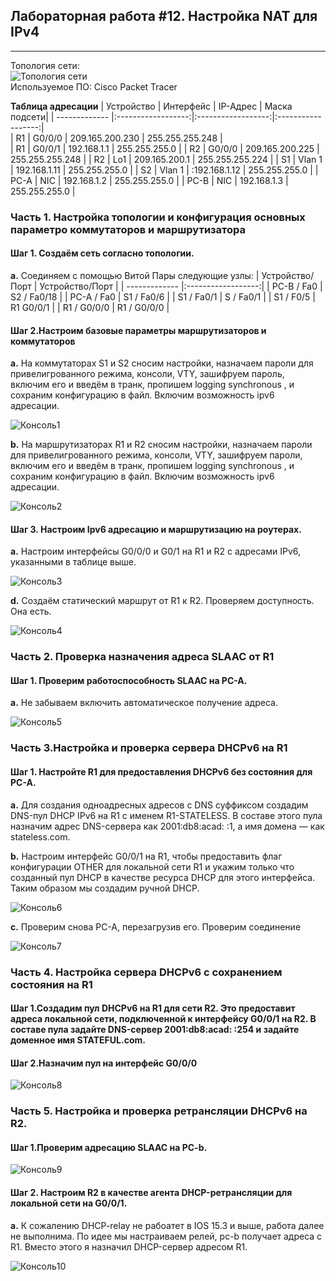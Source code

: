 ## Лабораторная работа #12. Настройка NAT для IPv4
------

Топология сети:  
![Топология сети](https://github.com/Okatsladz/otus-NE-homework/blob/main/Labs/lab12/Images/Topology.png)  
Используемое ПО: Cisco Packet Tracer 

**Таблица адресации**
| Устройство | Интерфейс  | IP-Адрес  | Маска подсети|
| ------------- |:------------------:|:------------------:|:------------------:|  
| R1     | G0/0/0 | 209.165.200.230 | 255.255.255.248 |  
| R1    | G0/0/1  |  192.168.1.1  | 255.255.255.0 | 
| R2    | G0/0/0 |  209.165.200.225  | 255.255.255.248 | 
| R2     | Lo1 | 209.165.200.1 | 255.255.255.224 | 
| S1   | Vlan 1 |  192.168.1.11   | 255.255.255.0 | 
| S2    | Vlan 1 | :192.168.1.12  | 255.255.255.0 | 
| PC-A    | NIC |  192.168.1.2 | 255.255.255.0 | 
| PC-B     | NIC |   192.168.1.3  | 255.255.255.0 | 


### Часть 1. Настройка топологии и конфигурация основных параметро коммутаторов и маршрутизатора

#### Шаг 1. Создаём сеть согласно топологии.  
**a.**	Соединяем с помощью Витой Пары следующие узлы:
| Устройство/Порт | Устройство/Порт | 
| ------------- |:------------------:| 
| PC-B / Fa0     | S2 / Fa0/18    |
| PC-A / Fa0     | S1 / Fa0/6    |
| S1 / Fa0/1     | S / Fa0/1   | 
| S1 / F0/5    | R1 G0/0/1   | 
| R1 / G0/0/0    | R1 / G0/0/0   | 
 

#### Шаг 2.Настроим базовые параметры маршрутизаторов и коммутаторов
**a.**  На коммутаторах S1 и S2 cносим настройки, назначаем пароли для привелигрованного режима, консоли, VTY, зашифруем пароль, включим его и введём в транк,  пропишем logging synchronous , и сохраним конфигурацию в файл. Включим возможность ipv6 адресации.

![Консоль1](https://github.com/Okatsladz/otus-NE-homework/blob/main/Labs/lab8/Images/console1.png) 

**b.**  На маршрутизаторах R1 и R2 cносим настройки, назначаем пароли для привелигрованного режима, консоли, VTY, зашифруем пароли, включим его и введём в транк,  пропишем logging synchronous , и сохраним конфигурацию в файл. Включим возможность ipv6 адресации.

![Консоль2](https://github.com/Okatsladz/otus-NE-homework/blob/main/Labs/lab8/Images/console2.png) 

#### Шаг 3. Настроим Ipv6 адресацию и маршрутизацию на роутерах. 

**a.** 	Настроим интерфейсы G0/0/0 и G0/1 на R1 и R2 с адресами IPv6, указанными в таблице выше.

![Консоль3](https://github.com/Okatsladz/otus-NE-homework/blob/main/Labs/lab8/Images/console3.png) 

**d.**  Создаём статический маршрут от R1 к R2. Проверяем доступность. Она есть.

![Консоль4](https://github.com/Okatsladz/otus-NE-homework/blob/main/Labs/lab8/Images/console4.png)  

### Часть 2. Проверка назначения адреса SLAAC от R1

#### Шаг 1. Проверим работоспособность SLAAC на PC-A.

**a.** 	Не забываем включить автоматическое получение адреса.

![Консоль5](https://github.com/Okatsladz/otus-NE-homework/blob/main/Labs/lab8/Images/console5.png)  

### Часть 3.Настройка и проверка сервера DHCPv6 на R1

#### Шаг 1. Настройте R1 для предоставления DHCPv6 без состояния для PC-A.

**a.**  Для создания одноадресных адресов с DNS суффиксом создадим DNS-пул DHCP IPv6 на R1 с именем R1-STATELESS. В составе этого пула назначим адрес DNS-сервера как 2001:db8:acad: :1, а имя домена — как stateless.com.

**b.** Настроим интерфейс G0/0/1 на R1, чтобы предоставить флаг конфигурации OTHER для локальной сети R1 и укажим только что созданный пул DHCP в качестве ресурса DHCP для этого интерфейса. Таким образом мы создадим ручной DHCP.

![Консоль6](https://github.com/Okatsladz/otus-NE-homework/blob/main/Labs/lab8/Images/console6.png)  

**c.** Проверим снова PC-A, перезагрузив его. Проверим соединение

![Консоль7](https://github.com/Okatsladz/otus-NE-homework/blob/main/Labs/lab8/Images/console7.png)  


### Часть 4. Настройка сервера DHCPv6 с сохранением состояния на R1

#### Шаг 1.Создадим пул DHCPv6 на R1 для сети R2. Это предоставит адреса локальной сети, подключенной к интерфейсу G0/0/1 на R2. В составе пула задайте DNS-сервер 2001:db8:acad: :254 и задайте доменное имя STATEFUL.com.

#### Шаг 2.Назначим пул на интерфейс G0/0/0

![Консоль8](https://github.com/Okatsladz/otus-NE-homework/blob/main/Labs/lab8/Images/console8.png)  

### Часть 5. Настройка и проверка ретрансляции DHCPv6 на R2.

#### Шаг 1.Проверим адресацию SLAAC на PC-b.

![Консоль9](https://github.com/Okatsladz/otus-NE-homework/blob/main/Labs/lab8/Images/console9.png)  


#### Шаг 2. Настроим R2 в качестве агента DHCP-ретрансляции для локальной сети на G0/0/1.

**a.** К сожалению DHCP-relay не рабоатет в IOS 15.3 и выше, работа далее не выполнима. По идее мы настраиваем релей, pc-b получает адреса с R1. Вместо этого я назначил DHCP-сервер адресом R1. 

![Консоль10](https://github.com/Okatsladz/otus-NE-homework/blob/main/Labs/lab8/Images/console10.png)  





